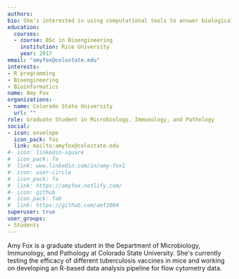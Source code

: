 ```yaml
---
authors:
bio: She's interested in using computational tools to answer biological questions.
education:
  courses:
  - course: BSc in Bioengineering
    institution: Rice University
    year: 2017
email: "amyfox@colostate.edu"
interests:
- R programming
- Bioengineering
- Bioinformatics
name: Amy Fox
organizations:
- name: Colorado State University
  url: ""
role: Graduate Student in Microbiology, Immunology, and Pathology
social:
- icon: envelope
  icon_pack: fas
  link: mailto:amyfox@colostate.edu
#- icon: linkedin-square
#  icon_pack: fa
#  link: www.linkedin.com/in/amy-fox1
#- icon: user-circle
#  icon_pack: fa
#  link: https://amyfox.netlify.com/
#- icon: github
#  icon_pack: fab
#  link: https://github.com/aef1004
superuser: true
user_groups:
- Students
---
```


Amy Fox is a graduate student in the Department of Microbiology, Immunology, and Pathology at Colorado State University. She's currently testing the efficacy of different tuberculosis vaccines in mice and working on developing an R-based data analysis pipeline for flow cytometry data. 
